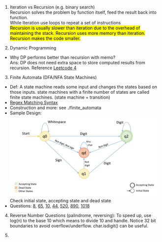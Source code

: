 1. Iteration vs Recursion (e.g. binary search)
<br>Recursion solves the problem by function itself, feed the result back into function.
<br>While Iteration use loops to repeat a set of instructions
<br><mark>Recursion is usually slower than iteration due to the overhead of maintaining the stack. Recursion uses more 
memory than iteration. Recursion makes the code smaller.</mark>

2. Dynamic Programming 
- Why DP performs better than recursion with memo?
 <br>Ans: DP does not need extra space to store computed results from recursion.
Reference [Leetcode 4](https://wy-ei.github.io/leetcode/dp/)

3. Finite Automata (DFA/NFA State Machines)
- Def: A state machine reads some input and changes the states based on those inputs. state machines with a finite 
number of states are called finite state machines. (state machine + transition)
- [Regex Matching Syntax](https://www3.ntu.edu.sg/home/ehchua/programming/howto/Regexe.html)
- Construction and more: see ./finite_automata
- Sample Design: <br><img src="./img/state machine example.png" width="900"/> <br>Check initial state,
  accepting state and dead state
- Questions: [8](https://leetcode.com/problems/string-to-integer-atoi/description/),
             [65](https://leetcode.com/problems/valid-number/),
             [10](https://leetcode.com/problems/regular-expression-matching/),
             [44](https://leetcode.com/problems/wildcard-matching/),
             [520](https://leetcode.com/problems/detect-capital/),
             [890](https://leetcode.com/problems/find-and-replace-pattern/),
             [1018](https://leetcode.com/problems/binary-prefix-divisible-by-5/)

4. Reverse Number Questions (palindrome, reversing): To speed up, use log(n) to the base 10 which means to divide 10 
and handle. Notice 32 bit boundaries to avoid overflow/underflow. char.isdigit() can be useful.

5. 
